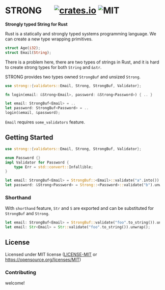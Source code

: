 # STRONG &emsp; [![crates.io](https://img.shields.io/crates/v/strong)](https://crates.io/crates/strong) ![MIT](https://img.shields.io/crates/l/strong)
<p><strong>Strongly typed String for Rust</strong></p>

Rust is a statically and strongly typed systems programming language.  We can create a new type wrapping primitives.
```rust
struct Age(i32);
struct Email(String);
```
There is a problem here, there are two types of strings in Rust, and it is hard to create strong types for both `String` and `&str`.

STRONG provides two types owned `StrongBuf` and unsized `Strong`.
```rust
use strong::{validators::Email, Strong, StrongBuf, Validator};

fn login(email: &Strong<Email>, password: &Strong<Password>) { .. }

let email: StrongBuf<Email> = ..
let password: StrongBuf<Password> = ..
login(&email, &password);
```
`Email` requires `some_validators` feature.

## Getting Started
```rust
use strong::{validators::Email, Strong, StrongBuf, Validator};

enum Password {}
impl Validator for Password {
    type Err = std::convert::Infallible;
}

let email: StrongBuf<Email> = StrongBuf::<Email>::validate("a".into()).unwrap();
let password: &Strong<Password> = Strong::<Password>::validate("b").unwrap();
```

### Shorthand
With `shorthand` feature, `Str` and `S` are exported and can be substituted for `StrongBuf` and `Strong`.
```rust
let email: StrongBuf<Email> = StrongBuf::validate("foo".to_string()).unwrap();
let email: Str<Email> = Str::validate("foo".to_string()).unwrap();
```

## License
Licensed under MIT license ([LICENSE-MIT](LICENSE-MIT) or https://opensource.org/licenses/MIT)

### Contributing
welcome!

